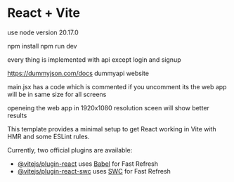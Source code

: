 # React + Vite


use node version 20.17.0

npm install
npm run dev 

every thing is implemented with api except login and signup

https://dummyjson.com/docs dummyapi website

main.jsx has a code which is commented if you uncomment its the web app will be in same size for all screens

openeing the web app in 1920x1080 resolution sceen will show better results










This template provides a minimal setup to get React working in Vite with HMR and some ESLint rules.

Currently, two official plugins are available:

- [@vitejs/plugin-react](https://github.com/vitejs/vite-plugin-react/blob/main/packages/plugin-react/README.md) uses [Babel](https://babeljs.io/) for Fast Refresh
- [@vitejs/plugin-react-swc](https://github.com/vitejs/vite-plugin-react-swc) uses [SWC](https://swc.rs/) for Fast Refresh
